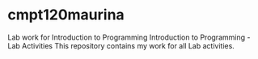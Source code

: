 # cmpt120maurina
Lab work for Introduction to Programming
Introduction to Programming - Lab Activities
This repository contains my work for all Lab activities.
